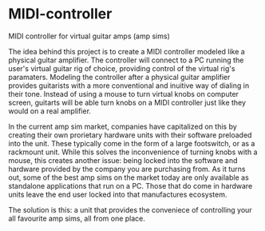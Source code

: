 # MIDI-controller
MIDI controller for virtual guitar amps (amp sims)

The idea behind this project is to create a MIDI controller modeled like a physical guitar amplifier.
The controller will connect to a PC running the user's virtual guitar rig of choice, providing control of the virtual rig's paramaters.
Modeling the controller after a physical guitar amplifier provides guitarists with a more conventional and inuitive way of dialing in their tone.
Instead of using a mouse to turn virtual knobs on computer screen, guitarts will be able turn knobs on a MIDI controller just like they would on a real amplifier.

In the current amp sim market, companies have capitalized on this by creating their own prorietary hardware units with their software preloaded into the unit.
These typically come in the form of a large footswitch, or as a rackmount unit.
While this solves the inconvenience of turning knobs with a mouse, this creates another issue: being locked into the software and hardware provided by the company you are purchasing from.
As it turns out, some of the best amp sims on the market today are only available as standalone applications that run on a PC.
Those that do come in hardware units leave the end user locked into that manufactures ecosystem.

The solution is this: a unit that provides the conveniece of controlling your all favourite amp sims, all from one place.

